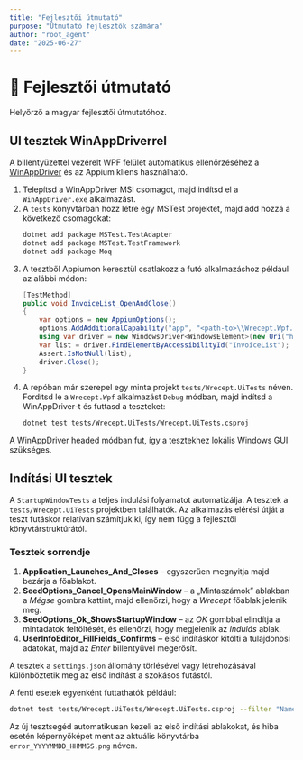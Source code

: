 ```yaml
---
title: "Fejlesztői útmutató"
purpose: "Útmutató fejlesztők számára"
author: "root_agent"
date: "2025-06-27"
---
```


# 📙 Fejlesztői útmutató

Helyőrző a magyar fejlesztői útmutatóhoz.


## UI tesztek WinAppDriverrel

A billentyűzettel vezérelt WPF felület automatikus ellenőrzéséhez a [WinAppDriver](https://github.com/microsoft/WinAppDriver) és az Appium kliens használható.

1. Telepítsd a WinAppDriver MSI csomagot, majd indítsd el a `WinAppDriver.exe` alkalmazást.
2. A `tests` könyvtárban hozz létre egy MSTest projektet, majd add hozzá a következő csomagokat:
   ```bash
   dotnet add package MSTest.TestAdapter
   dotnet add package MSTest.TestFramework
   dotnet add package Moq
   ```
3. A tesztből Appiumon keresztül csatlakozz a futó alkalmazáshoz például az alábbi módon:
   ```csharp
   [TestMethod]
   public void InvoiceList_OpenAndClose()
   {
       var options = new AppiumOptions();
       options.AddAdditionalCapability("app", "<path-to>\\Wrecept.Wpf.exe");
       using var driver = new WindowsDriver<WindowsElement>(new Uri("http://127.0.0.1:4723"), options);
       var list = driver.FindElementByAccessibilityId("InvoiceList");
       Assert.IsNotNull(list);
       driver.Close();
   }
   ```
4. A repóban már szerepel egy minta projekt `tests/Wrecept.UiTests` néven.
   Fordítsd le a `Wrecept.Wpf` alkalmazást `Debug` módban, majd indítsd a WinAppDriver-t és futtasd a teszteket:
   ```bash
   dotnet test tests/Wrecept.UiTests/Wrecept.UiTests.csproj
   ```
A WinAppDriver headed módban fut, így a tesztekhez lokális Windows GUI szükséges.

## Indítási UI tesztek

A `StartupWindowTests` a teljes indulási folyamatot automatizálja. A tesztek a
`tests/Wrecept.UiTests` projektben találhatók. Az alkalmazás elérési útját
a teszt futáskor relatívan számítjuk ki,
így nem függ a fejlesztői könyvtárstruktúrától.

### Tesztek sorrendje

1. **Application_Launches_And_Closes** – egyszerűen megnyitja majd bezárja a főablakot.
2. **SeedOptions_Cancel_OpensMainWindow** – a „Mintaszámok” ablakban a *Mégse* gombra kattint, majd ellenőrzi, hogy a *Wrecept* főablak jelenik meg.
3. **SeedOptions_Ok_ShowsStartupWindow** – az *OK* gombbal elindítja a mintadatok feltöltését, és ellenőrzi, hogy megjelenik az *Indulás* ablak.
4. **UserInfoEditor_FillFields_Confirms** – első indításkor kitölti a tulajdonosi adatokat, majd az *Enter* billentyűvel megerősít.

A tesztek a `settings.json` állomány törlésével vagy létrehozásával különböztetik meg az első indítást a szokásos futástól.

A fenti esetek egyenként futtathatók például:

```bash
dotnet test tests/Wrecept.UiTests/Wrecept.UiTests.csproj --filter "Name=SeedOptions_Ok_ShowsStartupWindow"
```

Az új tesztsegéd automatikusan kezeli az első indítási ablakokat, és hiba esetén képernyőképet ment az aktuális könyvtárba `error_YYYYMMDD_HHMMSS.png` néven.


